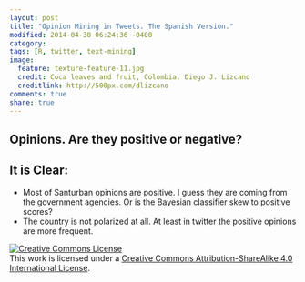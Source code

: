 ```yaml
---
layout: post
title: "Opinion Mining in Tweets. The Spanish Version."
modified: 2014-04-30 06:24:36 -0400
category:
tags: [R, twitter, text-mining]
image:
  feature: texture-feature-11.jpg
  credit: Coca leaves and fruit, Colombia. Diego J. Lizcano
  creditlink: http://500px.com/dlizcano
comments: true
share: true
---
```


## Opinions. Are they positive or negative?
<script src="content/deptos.geojson"></script>

## It is Clear:
- Most of Santurban opinions are positive. I guess they are coming from the government agencies.  Or is the Bayesian classifier skew to positive scores? 
- The country is not polarized at all. At least in twitter the positive opinions are more frequent. 

<a rel="license" href="http://creativecommons.org/licenses/by-sa/4.0/"><img alt="Creative Commons License" style="border-width:0" src="http://i.creativecommons.org/l/by-sa/4.0/88x31.png" /></a><br />This work is licensed under a <a rel="license" href="http://creativecommons.org/licenses/by-sa/4.0/">Creative Commons Attribution-ShareAlike 4.0 International License</a>.